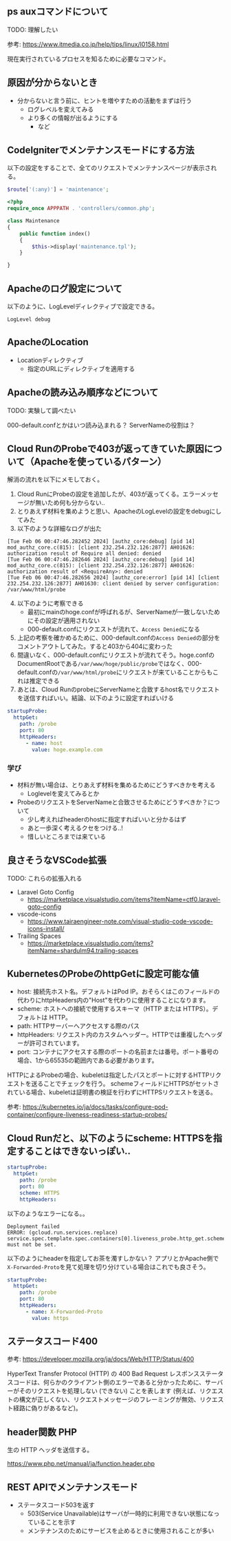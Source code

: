 ## ps auxコマンドについて

TODO: 理解したい

参考: https://www.itmedia.co.jp/help/tips/linux/l0158.html

現在実行されているプロセスを知るために必要なコマンド。

## 原因が分からないとき

- 分からないと言う前に、ヒントを増やすための活動をまずは行う
  - ログレベルを変えてみる
  - より多くの情報が出るようにする
    - など

## CodeIgniterでメンテナンスモードにする方法

以下の設定をすることで、全てのリクエストでメンテナンスページが表示される。

```php
$route['(:any)'] = 'maintenance';
```

```php
<?php
require_once APPPATH . 'controllers/common.php';

class Maintenance
{
    public function index()
    {
        $this->display('maintenance.tpl');
    }

}
```

## Apacheのログ設定について

以下のように、LogLevelディレクティブで設定できる。

```
LogLevel debug
```

## ApacheのLocation

- Locationディレクティブ
  - 指定のURLにディレクティブを適用する

## Apacheの読み込み順序などについて

TODO: 実験して調べたい

000-default.confとかはいつ読み込まれる？
ServerNameの役割は？

## Cloud RunのProbeで403が返ってきていた原因について（Apacheを使っているパターン）

解消の流れを以下にメモしておく。

1. Cloud RunにProbeの設定を追加したが、403が返ってくる。エラーメッセージが無いため何も分からない..
2. とりあえず材料を集めようと思い、ApacheのLogLevelの設定をdebugにしてみた
3. 以下のような詳細なログが出た
```
[Tue Feb 06 00:47:46.282452 2024] [authz_core:debug] [pid 14] mod_authz_core.c(815): [client 232.254.232.126:2877] AH01626: authorization result of Require all denied: denied
[Tue Feb 06 00:47:46.282646 2024] [authz_core:debug] [pid 14] mod_authz_core.c(815): [client 232.254.232.126:2877] AH01626: authorization result of <RequireAny>: denied
[Tue Feb 06 00:47:46.282656 2024] [authz_core:error] [pid 14] [client 232.254.232.126:2877] AH01630: client denied by server configuration: /var/www/html/probe
```
4. 以下のように考察できる
    - 最初にmainのhoge.confが呼ばれるが、ServerNameが一致しないためにその設定が適用されない
    - 000-default.confにリクエストが流れて、`Access Denied`になる
5. 上記の考察を確かめるために、000-default.confの`Access Denied`の部分をコメントアウトしてみた。すると403から404に変わった
6. 間違いなく、000-default.confにリクエストが流れてそう。hoge.confのDocumentRootである`/var/www/hoge/public/probe`ではなく、000-default.confの`/var/www/html/probe`にリクエストが来ていることからもこれは推定できる
7. あとは、Cloud RunのprobeにServerNameと合致するhost名でリクエストを送信すればいい。結論、以下のように設定すればいける

```yml
startupProbe:
  httpGet:
    path: /probe
    port: 80
    httpHeaders:
      - name: host
        value: hoge.example.com
```

### 学び

- 材料が無い場合は、とりあえず材料を集めるためにどうすべきかを考える
    - Loglevelを変えてみるとか
- ProbeのリクエストをServerNameと合致させるためにどうすべきか？について
    - 少し考えればheaderのhostに指定すればいいと分かるはず
    - あと一歩深く考えるクセをつける..!
    - 惜しいところまでは来ている

## 良さそうなVSCode拡張

TODO: これらの拡張入れる

- Laravel Goto Config
    - https://marketplace.visualstudio.com/items?itemName=ctf0.laravel-goto-config
- vscode-icons
    - https://www.tairaengineer-note.com/visual-studio-code-vscode-icons-install/
- Trailing Spaces
    - https://marketplace.visualstudio.com/items?itemName=shardulm94.trailing-spaces

## KubernetesのProbeのhttpGetに設定可能な値

- host: 接続先ホスト名。デフォルトはPod IP。おそらくはこのフィールドの代わりにhttpHeaders内の"Host"を代わりに使用することになります。
- scheme: ホストへの接続で使用するスキーマ（HTTP または HTTPS）。デフォルトは HTTP。
- path: HTTPサーバーへアクセスする際のパス
- httpHeaders: リクエスト内のカスタムヘッダー。HTTPでは重複したヘッダーが許可されています。
- port: コンテナにアクセスする際のポートの名前または番号。ポート番号の場合、1から65535の範囲内である必要があります。

HTTPによるProbeの場合、kubeletは指定したパスとポートに対するHTTPリクエストを送ることでチェックを行う。
schemeフィールドにHTTPSがセットされている場合、kubeletは証明書の検証を行わずにHTTPSリクエストを送る。

参考: https://kubernetes.io/ja/docs/tasks/configure-pod-container/configure-liveness-readiness-startup-probes/

## Cloud Runだと、以下のようにscheme: HTTPSを指定することはできないっぽい..

```yml
startupProbe:
  httpGet:
    path: /probe
    port: 80
    scheme: HTTPS
    httpHeaders:
```

以下のようなエラーになる。。

```
Deployment failed
ERROR: (gcloud.run.services.replace) service.spec.template.spec.containers[0].liveness_probe.http_get.scheme: must not be set.
```

以下のようにheaderを指定してお茶を濁すしかない？
アプリとかApache側で`X-Forwarded-Proto`を見て処理を切り分けている場合はこれでも良さそう。

```yml
startupProbe:
  httpGet:
    path: /probe
    port: 80
    httpHeaders:
      - name: X-Forwarded-Proto
        value: https
```

## ステータスコード400

参考: https://developer.mozilla.org/ja/docs/Web/HTTP/Status/400

HyperText Transfer Protocol (HTTP) の 400 Bad Request レスポンスステータスコードは、何らかのクライアント側のエラーであると分かったために、サーバーがそのリクエストを処理しない (できない) ことを表します (例えば、リクエストの構文が正しくない、リクエストメッセージのフレーミングが無効、リクエスト経路に偽りがあるなど)。

## header関数 PHP

生の HTTP ヘッダを送信する。

https://www.php.net/manual/ja/function.header.php

## REST APIでメンテナンスモード

- ステータスコード503を返す
    - 503(Service Unavailable)はサーバが一時的に利用できない状態になっていることを示す
    - メンテナンスのためにサービスを止めるときに使用されることが多い
